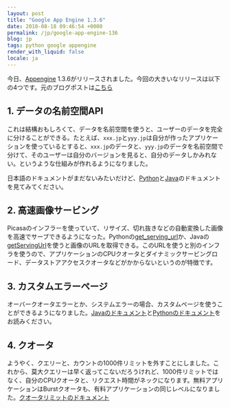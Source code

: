 ```yaml
---
layout: post
title: "Google App Engine 1.3.6"
date: 2010-08-18 09:46:54 +0000
permalink: /jp/google-app-engine-136
blog: jp
tags: python google appengine
render_with_liquid: false
locale: ja
---
```


今日、[Appengine](http://code.google.com/appengine/) 1.3.6がリリースされました。今回の大きいなリリースは以下の4つです。元のブログポストは[こちら](http://googleappengine.blogspot.com/2010/08/multi-tenancy-support-high-performance_17.html)

## 1\. データの名前空間API

これは結構おもしろくて、データを名前空間を使うと、ユーザーのデータを完全に分けることができる。たとえば、`xxx.jp`と`yyy.jp`は自分が作ったアプリケーションを使っているとすると、`xxx.jp`のデータと、`yyy.jp`のデータを名前空間で分けて、そのユーザーは自分のバージョンを見ると、自分のデータしかみれない。というような仕組みが作れるようになりました。

日本語のドキュメントがまだないみたいだけど、[Python](http://code.google.com/intl/ja/appengine/docs/python/multitenancy/)と[Java](http://code.google.com/appengine/docs/java/multitenancy/)のドキュメントを見てみてください。

## 2\. 高速画像サービング

Picasaのインフラーを使っていて、リサイズ、切れ抜きなどの自動変換した画像を高速でサーブできるようになった。Pythonの[get_serving_url](http://code.google.com/appengine/docs/python/images/functions.html)か、Javaの[getServingUrl](<http://code.google.com/appengine/docs/java/javadoc/com/google/appengine/api/images/ImagesService.html#getServingUrl(com.google.appengine.api.blobstore.BlobKey)>)を使うと画像のURLを取得できる。このURLを使うと別のインフラを使うので、アプリケーションのCPUクオータとダイナミックサービングロード、データストアアクセスクオータなどがかからないというのが特徴です。

## 3\. カスタムエラーページ

オーバークオータエラーとか、システムエラーの場合、カスタムページを使うことができるようになりました。[Javaのドキュメント](http://code.google.com/appengine/docs/java/config/appconfig.html)と[Pythonのドキュメント](http://code.google.com/appengine/docs/python/config/appconfig.html)をお読みください。

## 4\. クオータ

ようやく、クエリーと、カウントの1000件リミットを外すことにしました。これから、莫大クエリーは早く返ってこないだろうけれど、1000件リミットではなく、自分のCPUクオータと、リクエスト時間がネックになります。無料アプリケーションはBurstクオータも、有料アプリケーションの同じレベルになりました。[クオータリミットのドキュメント](http://code.google.com/appengine/docs/quotas.html)
